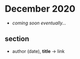 # December 2020

+ *coming soon eventually...*

## section

+ author (date), **title** &#8594; link
